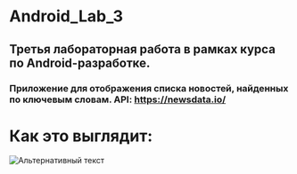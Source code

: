 # Android_Lab_3
## Третья лабораторная работа в рамках курса по Android-разработке.
### Приложение для отображения списка новостей, найденных по ключевым словам. API: https://newsdata.io/
# Как это выглядит:
![Альтернативный текст](images/labv.gif)

